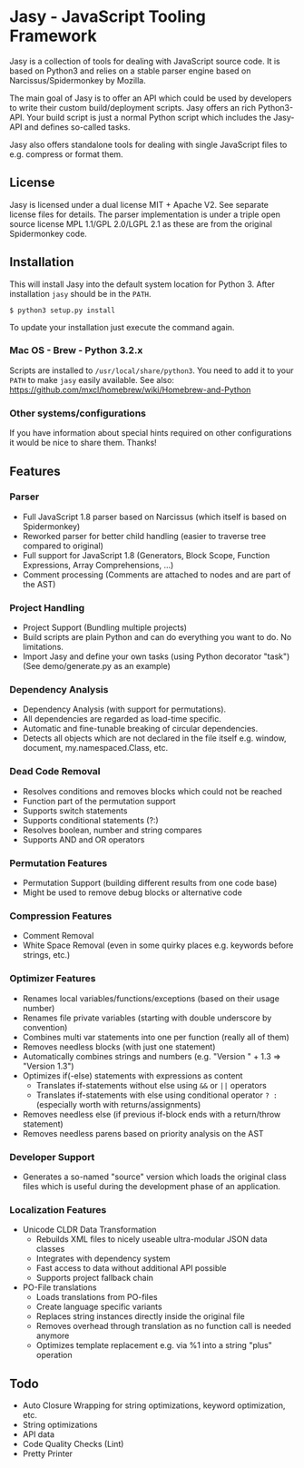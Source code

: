 Jasy - JavaScript Tooling Framework 
===================================

Jasy is a collection of tools for dealing with JavaScript source code. It is based on Python3 and relies on a stable parser engine based on Narcissus/Spidermonkey by Mozilla.

The main goal of Jasy is to offer an API which could be used by developers to write their custom build/deployment scripts. Jasy offers an rich Python3-API. Your build script is just a normal Python script which includes the Jasy-API and defines so-called tasks.

Jasy also offers standalone tools for dealing with single JavaScript files to e.g. compress or format them.

## License

Jasy is licensed under a dual license MIT + Apache V2. See separate license files for details. The parser implementation is under a triple open source license MPL 1.1/GPL 2.0/LGPL 2.1 as these are from the original Spidermonkey code.


## Installation


This will install Jasy into the default system location for Python 3. After installation `jasy` should be in the `PATH`. 

`$ python3 setup.py install`

To update your installation just execute the command again.

### Mac OS - Brew - Python 3.2.x

Scripts are installed to `/usr/local/share/python3`. You need to add it to your `PATH` to make `jasy` easily available. See also: https://github.com/mxcl/homebrew/wiki/Homebrew-and-Python

### Other systems/configurations

If you have information about special hints required on other configurations it would be nice to share them. Thanks!

## Features 

### Parser

- Full JavaScript 1.8 parser based on Narcissus (which itself is based on Spidermonkey)
- Reworked parser for better child handling (easier to traverse tree compared to original)
- Full support for JavaScript 1.8 (Generators, Block Scope, Function Expressions, Array Comprehensions, ...)
- Comment processing (Comments are attached to nodes and are part of the AST)

### Project Handling

- Project Support (Bundling multiple projects)
- Build scripts are plain Python and can do everything you want to do. No limitations.
- Import Jasy and define your own tasks (using Python decorator "task") (See demo/generate.py as an example)

### Dependency Analysis

- Dependency Analysis (with support for permutations). 
- All dependencies are regarded as load-time specific.
- Automatic and fine-tunable breaking of circular dependencies.
- Detects all objects which are not declared in the file itself e.g. window, document, my.namespaced.Class, etc.

### Dead Code Removal

- Resolves conditions and removes blocks which could not be reached
- Function part of the permutation support
- Supports switch statements
- Supports conditional statements (?:)
- Resolves boolean, number and string compares
- Supports AND and OR operators

### Permutation Features

- Permutation Support (building different results from one code base)
- Might be used to remove debug blocks or alternative code

### Compression Features

- Comment Removal
- White Space Removal (even in some quirky places e.g. keywords before strings, etc.)

### Optimizer Features

- Renames local variables/functions/exceptions (based on their usage number)
- Renames file private variables (starting with double underscore by convention)
- Combines multi var statements into one per function (really all of them)
- Removes needless blocks (with just one statement)
- Automatically combines strings and numbers (e.g. "Version " + 1.3 => "Version 1.3")
- Optimizes if(-else) statements with expressions as content
  - Translates if-statements without else using `&&` or `||` operators
  - Translates if-statements with else using conditional operator `? :` (especially worth with returns/assignments)
- Removes needless else (if previous if-block ends with a return/throw statement)
- Removes needless parens based on priority analysis on the AST

### Developer Support

- Generates a so-named "source" version which loads the original class files which is useful during the development phase of an application.

### Localization Features

- Unicode CLDR Data Transformation
  - Rebuilds XML files to nicely useable ultra-modular JSON data classes
  - Integrates with dependency system
  - Fast access to data without additional API possible
  - Supports project fallback chain
- PO-File translations
  - Loads translations from PO-files
  - Create language specific variants
  - Replaces string instances directly inside the original file
  - Removes overhead through translation as no function call is needed anymore
  - Optimizes template replacement e.g. via %1 into a string "plus" operation


## Todo

- Auto Closure Wrapping for string optimizations, keyword optimization, etc.
- String optimizations
- API data
- Code Quality Checks (Lint)
- Pretty Printer
